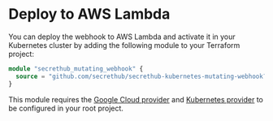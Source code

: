 # Deploy to AWS Lambda

You can deploy the webhook to AWS Lambda and activate it in your Kubernetes cluster by adding the following module to your Terraform project: 

```terraform
module "secrethub_mutating_webhook" {
  source = "github.com/secrethub/secrethub-kubernetes-mutating-webhook?ref=v0.2.0/deploy/gcloud-function"
}
```

This module requires the [Google Cloud provider](https://registry.terraform.io/providers/hashicorp/google/latest/docs) and [Kubernetes provider](https://registry.terraform.io/providers/hashicorp/kubernetes/latest/docs) to be configured in your root project.
